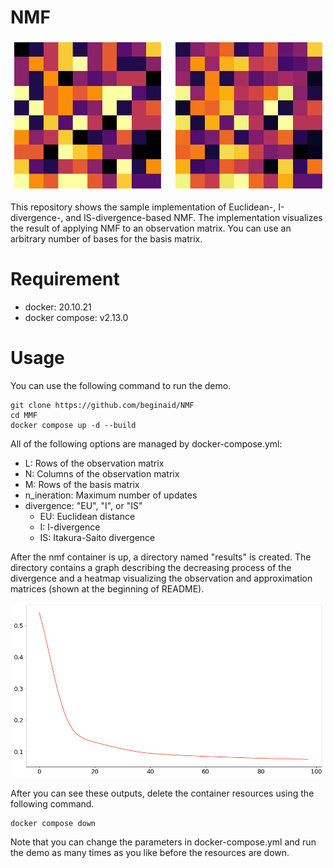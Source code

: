 # NMF
<p align="center">
    <img
        src="images/matrices.jpg"
        alt="Observation and approximation matrices."
        title="Observation and approximation matrices."
        width=500px>
</p>
This repository shows the sample implementation of Euclidean-, I-divergence-, and IS-divergence-based NMF.
The implementation visualizes the result of applying NMF to an observation matrix.
You can use an arbitrary number of bases for the basis matrix.

# Requirement
- docker: 20.10.21
- docker compose: v2.13.0

# Usage
You can use the following command to run the demo.
```
git clone https://github.com/beginaid/NMF
cd MMF
docker compose up -d --build
```
All of the following options are managed by docker-compose.yml:
- L: Rows of the observation matrix
- N: Columns of the observation matrix
- M: Rows of the basis matrix
- n_ineration: Maximum number of updates
- divergence: "EU", "I", or "IS"
  - EU: Euclidean distance
  - I: I-divergence
  - IS: Itakura-Saito divergence

After the nmf container is up, a directory named "results" is created.
The directory contains a graph describing the decreasing process of the divergence and a heatmap visualizing the observation and approximation matrices (shown at the beginning of README).
<p align="center">
    <img
        src="images/loss_curve.jpg"
        alt="Loss curve while updating."
        title="Loss curve while updating."
        width=500px>
</p>

After you can see these outputs, delete the container resources using the following command.
```
docker compose down
```
Note that you can change the parameters in docker-compose.yml and run the demo as many times as you like before the resources are down.
